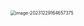 <img src="/Users/ruichengm/knowledge_repository/fivePenLearning/5.取码规则/1.单个汉字/a.assets//image-20231229164657375.png" alt="image-20231229164657375" style="zoom:50%;" />

